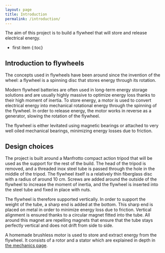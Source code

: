 ```yaml
---
layout: page
title: Introduction
permalink: /introduction/
---
```


The aim of this project is to build a flywheel that will store and release electrical energy.

* first item
{:toc}

## Introduction to flywheels

The concepts used in flywheels have been around since the invention of the wheel: a flywheel is a spinning disc that stores energy through its rotation.

Modern flywheel batteries are often used in long-term energy storage solutions and are usually highly massive to optimize energy loss thanks to their high moment of inertia. To store energy, a motor is used to convert electrical energy into mechanical rotational energy through the spinning of the flywheel. In order to release energy, the motor works in reverse as a generator, slowing the rotation of the flywheel.

The flywheel is either levitated using magnetic bearings or attached to very well oiled mechanical bearings, minimizing energy losses due to friction.

## Design choices

The project is built around a Manfrotto compact action tripod that will be used as the support for the rest of the build. The head of the tripod is removed, and a threaded inox steel tube is passed through the hole in the middle of the tripod. The flywheel itself is a relatively thin fiberglass disc with a radius of around 10 cm. Screws are added around the outside of the flywheel to increase the moment of inertia, and the flywheel is inserted into the steel tube and fixed in place with nuts. 

The flywheel is therefore supported vertically. In order to support the weight of the tube, a sharp end is added at the bottom. This sharp end is placed on metal in order to minimize energy loss due to friction. Vertical alignment is ensured thanks to a circular magnet fitted into the tube. All around this magnet are repelling magnets that ensure that the tube stays perfectly vertical and does not drift from side to side.

A homemade brushless motor is used to store and extract energy from the
flywheel. It consists of a rotor and a stator which are explained in depth in
[the mechanics page](mechanics.md).
